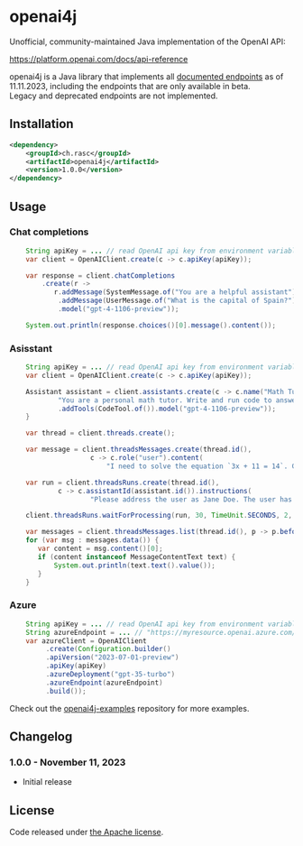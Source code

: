 # openai4j

Unofficial, community-maintained Java implementation of the OpenAI API:

https://platform.openai.com/docs/api-reference

openai4j is a Java library that implements all  [documented endpoints](https://platform.openai.com/docs/api-reference) as of 11.11.2023, 
including the endpoints that are only available in beta.  
Legacy and deprecated endpoints are not implemented.

## Installation

```xml
<dependency>
    <groupId>ch.rasc</groupId>
    <artifactId>openai4j</artifactId>
    <version>1.0.0</version>
</dependency>
```


## Usage

### Chat completions
```java
    String apiKey = ... // read OpenAI api key from environment variable
    var client = OpenAIClient.create(c -> c.apiKey(apiKey));

    var response = client.chatCompletions
        .create(r -> 
           r.addMessage(SystemMessage.of("You are a helpful assistant"))
            .addMessage(UserMessage.of("What is the capital of Spain?"))
            .model("gpt-4-1106-preview"));

    System.out.println(response.choices()[0].message().content());
```

### Asisstant

```java
    String apiKey = ... // read OpenAI api key from environment variable
    var client = OpenAIClient.create(c -> c.apiKey(apiKey));

    Assistant assistant = client.assistants.create(c -> c.name("Math Tutor").instructions(
	    	"You are a personal math tutor. Write and run code to answer math questions.")
            .addTools(CodeTool.of()).model("gpt-4-1106-preview"));
    }

    var thread = client.threads.create();

    var message = client.threadsMessages.create(thread.id(),
				    c -> c.role("user").content(
						"I need to solve the equation `3x + 11 = 14`. Can you help me?"));

    var run = client.threadsRuns.create(thread.id(),
            c -> c.assistantId(assistant.id()).instructions(
                    "Please address the user as Jane Doe. The user has a premium account."));

    client.threadsRuns.waitForProcessing(run, 30, TimeUnit.SECONDS, 2, TimeUnit.MINUTES);

    var messages = client.threadsMessages.list(thread.id(), p -> p.before(message.id()));
    for (var msg : messages.data()) {
       var content = msg.content()[0];
       if (content instanceof MessageContentText text) {
           System.out.println(text.text().value());
       }
    }
```

### Azure

```java
    String apiKey = ... // read OpenAI api key from environment variable
    String azureEndpoint = ... // "https://myresource.openai.azure.com/"
    var azureClient = OpenAIClient
		 .create(Configuration.builder()
		 .apiVersion("2023-07-01-preview")
		 .apiKey(apiKey)
		 .azureDeployment("gpt-35-turbo")
		 .azureEndpoint(azureEndpoint)
		 .build());
```		 

Check out the [openai4j-examples](https://github.com/ralscha/openai4j-examples) repository for more examples.

## Changelog

### 1.0.0 - November 11, 2023
  * Initial release



## License
Code released under [the Apache license](http://www.apache.org/licenses/).
